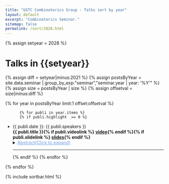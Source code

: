 ```yaml
---
title: "USTC Combinatorics Group - Talks sort by year"
layout: default
excerpt: "Combinatorics Seminar."
sitemap: false
permalink: /sort/2028.html
---
```



{% assign setyear = 2028 %}

# Talks in {{setyear}}
<div>
{% assign diff = setyear|minus:2021 %}
{% assign postsByYear =
    site.data.seminar | group_by_exp:"seminar","seminar.year | year: '%Y'" %}
{% assign size =  postsByYear | size  %}
{% assign offsetval = size|minus:diff %}

{% for year in postsByYear limit:1 offset:offsetval %}
<ul id="{{ year.name }}">

       {% for publi in year.items %}
       {% if publi.highlight  == 0 %}
<li>
<font>{{ publi.date }}: {{ publi.speakers }}</font><br />
<strong>{{ publi.title }}{% if publi.videolink %} <a href="{{ publi.videolink }}">video</a>{% endif %}{% if publi.slidelink %} <a href="{{ publi.slidelink }}">slides</a>{% endif %}</strong> <br />
  <details>
<summary><font color="#6d9eeb"><u>Abstract(Click to expand)</u></font></summary>
{{ publi.abstract }}
</details>
<hr />
</li>
      {% endif %}
      {% endfor %}
       

</ul>

{% endfor %}

</div>
{% include sortbar.html %}